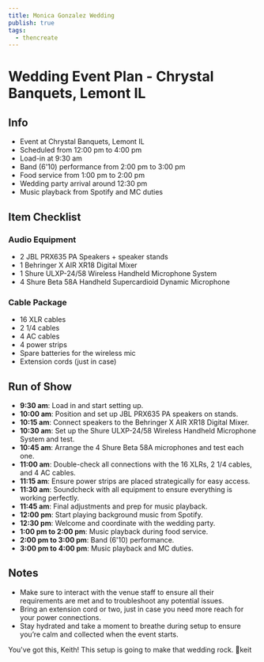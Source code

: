 ```yaml
---
title: Monica Gonzalez Wedding
publish: true
tags:
  - thencreate
---
```

# Wedding Event Plan - Chrystal Banquets, Lemont IL

## Info
- Event at Chrystal Banquets, Lemont IL
- Scheduled from 12:00 pm to 4:00 pm
- Load-in at 9:30 am
- Band (6'10) performance from 2:00 pm to 3:00 pm
- Food service from 1:00 pm to 2:00 pm
- Wedding party arrival around 12:30 pm
- Music playback from Spotify and MC duties

## Item Checklist
### Audio Equipment
- 2 JBL PRX635 PA Speakers + speaker stands
- 1 Behringer X AIR XR18 Digital Mixer
- 1 Shure ULXP-24/58 Wireless Handheld Microphone System
- 4 Shure Beta 58A Handheld Supercardioid Dynamic Microphone

### Cable Package
- 16 XLR cables
- 2 1/4 cables
- 4 AC cables
- 4 power strips
- Spare batteries for the wireless mic
- Extension cords (just in case)

## Run of Show
- **9:30 am**: Load in and start setting up.
- **10:00 am**: Position and set up JBL PRX635 PA speakers on stands.
- **10:15 am**: Connect speakers to the Behringer X AIR XR18 Digital Mixer.
- **10:30 am**: Set up the Shure ULXP-24/58 Wireless Handheld Microphone System and test.
- **10:45 am**: Arrange the 4 Shure Beta 58A microphones and test each one.
- **11:00 am**: Double-check all connections with the 16 XLRs, 2 1/4 cables, and 4 AC cables.
- **11:15 am**: Ensure power strips are placed strategically for easy access.
- **11:30 am**: Soundcheck with all equipment to ensure everything is working perfectly.
- **11:45 am**: Final adjustments and prep for music playback.
- **12:00 pm**: Start playing background music from Spotify.
- **12:30 pm**: Welcome and coordinate with the wedding party.
- **1:00 pm to 2:00 pm**: Music playback during food service.
- **2:00 pm to 3:00 pm**: Band (6'10) performance.
- **3:00 pm to 4:00 pm**: Music playback and MC duties.

## Notes
- Make sure to interact with the venue staff to ensure all their requirements are met and to troubleshoot any potential issues.
- Bring an extension cord or two, just in case you need more reach for your power connections.
- Stay hydrated and take a moment to breathe during setup to ensure you’re calm and collected when the event starts.

You've got this, Keith! This setup is going to make that wedding rock. 🌟keit